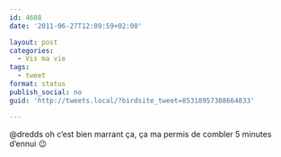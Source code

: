 ```yaml
---
id: 4608
date: '2011-06-27T12:09:59+02:00'

layout: post
categories:
  - Vis ma vie
tags:
  - tweet
format: status
publish_social: no
guid: 'http://tweets.local/?birdsite_tweet=85318957388664833'

---
```


@dredds oh c’est bien marrant ça, ça ma permis de combler 5 minutes d’ennui 😉